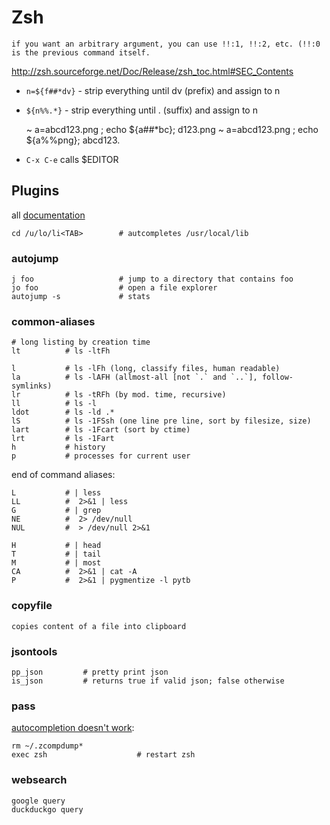 # Zsh

    if you want an arbitrary argument, you can use !!:1, !!:2, etc. (!!:0 is the previous command itself.

http://zsh.sourceforge.net/Doc/Release/zsh_toc.html#SEC_Contents

* `n=${f##*dv}` - strip everything until dv (prefix) and assign to n 
* `${n%%.*}` - strip everything until . (suffix) and assign to n
  
    ~ a=abcd123.png ; echo ${a##*bc};
    d123.png
    ~ a=abcd123.png ; echo ${a%%png};
    abcd123.
    
* `C-x C-e` calls $EDITOR

## Plugins

all [documentation](https://github.com/ohmyzsh/ohmyzsh/wiki/Plugins)

    cd /u/lo/li<TAB>        # autcompletes /usr/local/lib

### autojump

    j foo                   # jump to a directory that contains foo
    jo foo                  # open a file explorer 
    autojump -s             # stats
    
### common-aliases

    # long listing by creation time
    lt          # ls -ltFh  
    
    l           # ls -lFh (long, classify files, human readable)
    la          # ls -lAFH (allmost-all [not `.` and `..`], follow-symlinks)
    lr          # ls -tRFh (by mod. time, recursive)
    ll          # ls -l
    ldot        # ls -ld .*
    lS          # ls -1FSsh (one line pre line, sort by filesize, size)
    lart        # ls -1Fcart (sort by ctime) 
    lrt         # ls -1Fart 
    h           # history
    p           # processes for current user
    
end of command aliases:
    
    L           # | less
    LL          #  2>&1 | less
    G           # | grep
    NE          #  2> /dev/null
    NUL         #  > /dev/null 2>&1
    
    H           # | head
    T           # | tail
    M           # | most
    CA          #  2>&1 | cat -A
    P           #  2>&1 | pygmentize -l pytb

### copyfile

    copies content of a file into clipboard
    
### jsontools

    pp_json         # pretty print json
    is_json         # returns true if valid json; false otherwise
    
### pass

[autocompletion doesn't work](https://github.com/ohmyzsh/ohmyzsh/issues/7864):

    rm ~/.zcompdump* 
    exec zsh                    # restart zsh
    
### websearch

    google query
    duckduckgo query
